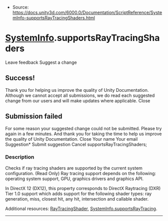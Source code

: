 * Source: https://docs.unity3d.com/6000.0/Documentation/ScriptReference/SystemInfo-supportsRayTracingShaders.html

#  [SystemInfo](https://docs.unity3d.com/6000.0/Documentation/ScriptReference/SystemInfo.html).supportsRayTracingShaders
Leave feedback
Suggest a change
## Success!
Thank you for helping us improve the quality of Unity Documentation. Although we cannot accept all submissions, we do read each suggested change from our users and will make updates where applicable.
Close
## Submission failed
For some reason your suggested change could not be submitted. Please <a>try again</a> in a few minutes. And thank you for taking the time to help us improve the quality of Unity Documentation.
Close
Your name Your email Suggestion* Submit suggestion
Cancel
supportsRayTracingShaders; 
### Description
Checks if ray tracing shaders are supported by the current system configuration. (Read Only)
Ray tracing support depends on the following: operating system support, GPU, graphics drivers and graphics API.  
  
In DirectX 12 (DX12), this property corresponds to DirectX Raytracing (DXR) Tier 1.0 support which adds support for the following shader types: ray generation, miss, closest hit, any hit, intersection and callable shader.  
  
Additional resources: [RayTracingShader](https://docs.unity3d.com/6000.0/Documentation/ScriptReference/Rendering.RayTracingShader.html), [SystemInfo.supportsRayTracing](https://docs.unity3d.com/6000.0/Documentation/ScriptReference/SystemInfo-supportsRayTracing.html).
* * *
